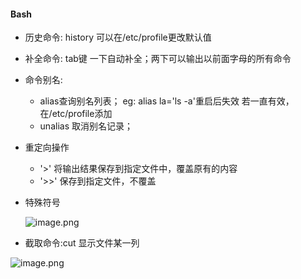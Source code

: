 

#### Bash

* 历史命令: history 可以在/etc/profile更改默认值
* 补全命令: tab键 一下自动补全；两下可以输出以前面字母的所有命令
* 命令别名:
	* alias查询别名列表；
		eg: alias la='ls -a'重启后失效
		若一直有效，在/etc/profile添加
	* unalias 取消别名记录；
* 重定向操作
	* '>' 将输出结果保存到指定文件中，覆盖原有的内容
	* '>>' 保存到指定文件，不覆盖
* 特殊符号
	
	![image.png](https://upload-images.jianshu.io/upload_images/14466577-599d77dcae010504.png?imageMogr2/auto-orient/strip%7CimageView2/2/w/1240)

* 截取命令:cut 显示文件某一列

![image.png](https://upload-images.jianshu.io/upload_images/14466577-4156a0037b49cab8.png?imageMogr2/auto-orient/strip%7CimageView2/2/w/1240)


